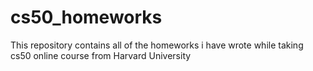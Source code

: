 # cs50_homeworks
This repository contains all of the homeworks i have wrote while taking cs50 online course from Harvard University
